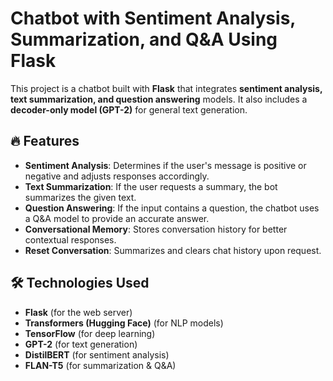 # Chatbot with Sentiment Analysis, Summarization, and Q&A Using Flask

This project is a chatbot built with **Flask** that integrates **sentiment analysis, text summarization, and question answering** models. It also includes a **decoder-only model (GPT-2)** for general text generation.

## 🔥 Features
- **Sentiment Analysis**: Determines if the user's message is positive or negative and adjusts responses accordingly.
- **Text Summarization**: If the user requests a summary, the bot summarizes the given text.
- **Question Answering**: If the input contains a question, the chatbot uses a Q&A model to provide an accurate answer.
- **Conversational Memory**: Stores conversation history for better contextual responses.
- **Reset Conversation**: Summarizes and clears chat history upon request.

## 🛠️ Technologies Used
- **Flask** (for the web server)
- **Transformers (Hugging Face)** (for NLP models)
- **TensorFlow** (for deep learning)
- **GPT-2** (for text generation)
- **DistilBERT** (for sentiment analysis)
- **FLAN-T5** (for summarization & Q&A)

